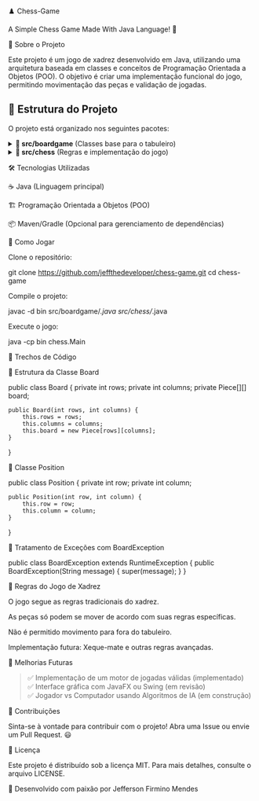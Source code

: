 ♟️ Chess-Game

A Simple Chess Game Made With Java Language! 🚀

📌 Sobre o Projeto

Este projeto é um jogo de xadrez desenvolvido em Java, utilizando uma arquitetura baseada em classes e conceitos de Programação Orientada a Objetos (POO). O objetivo é criar uma implementação funcional do jogo, permitindo movimentação das peças e validação de jogadas.

## 📂 Estrutura do Projeto

O projeto está organizado nos seguintes pacotes:

<details>
  <summary><strong>📁 src/boardgame</strong> (Classes base para o tabuleiro)</summary>
  <ul>
    <li>📄 Board.java</li>
    <li>📄 Piece.java</li>
    <li>📄 Position.java</li>
    <li>📄 BoardException.java</li>
  </ul>
</details>

<details>
  <summary><strong>📁 src/chess</strong> (Regras e implementação do jogo)</summary>
  <ul>
    <li>📄 ChessMatch.java</li>
    <li>📄 ChessPiece.java</li>
    <li>📄 ChessPosition.java</li>
    <li>📄 ChessException.java</li>
    <li>📄 Color.java</li>
  </ul>
</details>


🛠️ Tecnologias Utilizadas

☕ Java (Linguagem principal)

🏗️ Programação Orientada a Objetos (POO)

📦 Maven/Gradle (Opcional para gerenciamento de dependências)

🎯 Como Jogar

Clone o repositório:

git clone https://github.com/jeffthedeveloper/chess-game.git
cd chess-game

Compile o projeto:

javac -d bin src/boardgame/*.java src/chess/*.java

Execute o jogo:

java -cp bin chess.Main

📜 Trechos de Código

📌 Estrutura da Classe Board

public class Board {
    private int rows;
    private int columns;
    private Piece[][] board;

    public Board(int rows, int columns) {
        this.rows = rows;
        this.columns = columns;
        this.board = new Piece[rows][columns];
    }
}

📌 Classe Position

public class Position {
    private int row;
    private int column;
    
    public Position(int row, int column) {
        this.row = row;
        this.column = column;
    }
}

📌 Tratamento de Exceções com BoardException

public class BoardException extends RuntimeException {
    public BoardException(String message) {
        super(message);
    }
}

📌 Regras do Jogo de Xadrez

O jogo segue as regras tradicionais do xadrez.

As peças só podem se mover de acordo com suas regras específicas.

Não é permitido movimento para fora do tabuleiro.

Implementação futura: Xeque-mate e outras regras avançadas.

🚀 Melhorias Futuras

>✅ Implementação de um motor de jogadas válidas (implementado)<br>
>✅ Interface gráfica com JavaFX ou Swing (em revisão) <br>
>✅ Jogador vs Computador usando Algoritmos de IA (em construção) <br>

🤝 Contribuições

Sinta-se à vontade para contribuir com o projeto! Abra uma Issue ou envie um Pull Request. 😃

📜 Licença

Este projeto é distribuído sob a licença MIT. Para mais detalhes, consulte o arquivo LICENSE.

🚀 Desenvolvido com paixão por Jefferson Firmino Mendes
